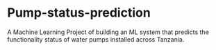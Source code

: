 # Pump-status-prediction
A Machine Learning Project of building an ML system that predicts the functionality status of water pumps installed across Tanzania.
